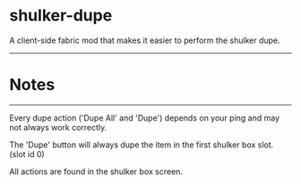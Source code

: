 # shulker-dupe
A client-side fabric mod that makes it easier to perform the shulker dupe.

---
# Notes

---

Every dupe action ('Dupe All' and 'Dupe') depends on your ping and may not always work correctly.

The 'Dupe' button will always dupe the item in the first shulker box slot. (slot id 0)

All actions are found in the shulker box screen.
